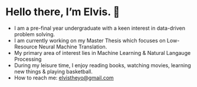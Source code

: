 # Hello there, I’m Elvis. 👋 
- I am a pre-final year undergraduate with a keen interest in data-driven problem solving.
- I am currently working on my Master Thesis which focuses on Low-Resource Neural Machine Translation. 
- My primary area of interest lies in Machine Learning & Natural Langauge Processing
- During my leisure time, I enjoy reading books, watching movies, learning new things & playing basketball.
- How to reach me: elvistheyo@gmail.com
<!-- - Currently, I am working on Federated Learning for Multi-Institutional Medical Image Segmentation. -->




<!---
avocadopelvis/avocadopelvis is a ✨ special ✨ repository because its `README.md` (this file) appears on your GitHub profile.
You can click the Preview link to take a look at your changes.
--->
